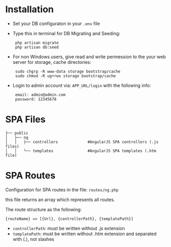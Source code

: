 # Installation

- Set your DB configuraton in your `.env` file
- Type this in terminal for DB Migrating and Seeding:

	   php artisan migrate
	   php artisan db:seed

- For non Windows users, give read and write permession to the your web server for storage, cache directories: 

	   sudo chgrp -R www-data storage bootstrap/cache
	   sudo chmod -R ug+rwx storage bootstrap/cache

- Login to admin account via: `APP_URL/login` with the following info:

	   email: admin@admin.com
	   password: 12345678 
       

# SPA Files

    ├── public
    │   ├── ng
    │   │   ├── controllers             #AngularJS SPA controllers (.js files)
    │   │   └── templates               #AngularJS SPA templates (.htm file)


# SPA Routes

Configuration for SPA routes in the file: `routes/ng.php`

this file returns an array which represents all routes.

The route structure as the following:

    {routeName} => [{Url}, {controllerPath}, {templatePath}]

- `controllerPath`: must be written without .js extension
- `templatePath`: must be written without .htm extension and separated with (.), not slashes
